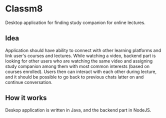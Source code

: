 # Classm8

Desktop application for finding study companion for online lectures.

## Idea

Application should have ability to connect with other learning platforms and link user's courses and lectures.
While watching a video, backend part is looking for other users who are watching the same video and assigning study companion among them with most common interests (based on courses enrolled).
Users then can interact with each other during lecture, and it should be possible to go back to previous chats latter on and continue conversation.

## How it works

Deskop application is written in Java, and the backend part in NodeJS.